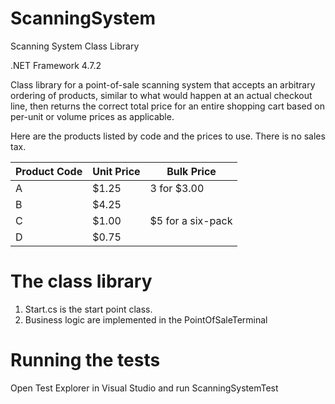 # ScanningSystem #
Scanning System Class Library

.NET Framework 4.7.2

Class library for a point-of-sale scanning system that accepts an arbitrary ordering of products, similar to what would happen at an actual checkout line, then returns the correct total price for an entire shopping cart based on per-unit or volume prices as applicable.

Here are the products listed by code and the prices to use. There is no sales tax.

Product Code | Unit Price | Bulk Price
--- | --- | --- 
A | $1.25 | 3 for $3.00 
B | $4.25 | 
C | $1.00 | $5 for a six-pack
D | $0.75 | 


# The class library #

1. Start.cs is the start point class.
2. Business logic are implemented in the PointOfSaleTerminal

# Running the tests #

Open Test Explorer in Visual Studio and run ScanningSystemTest
